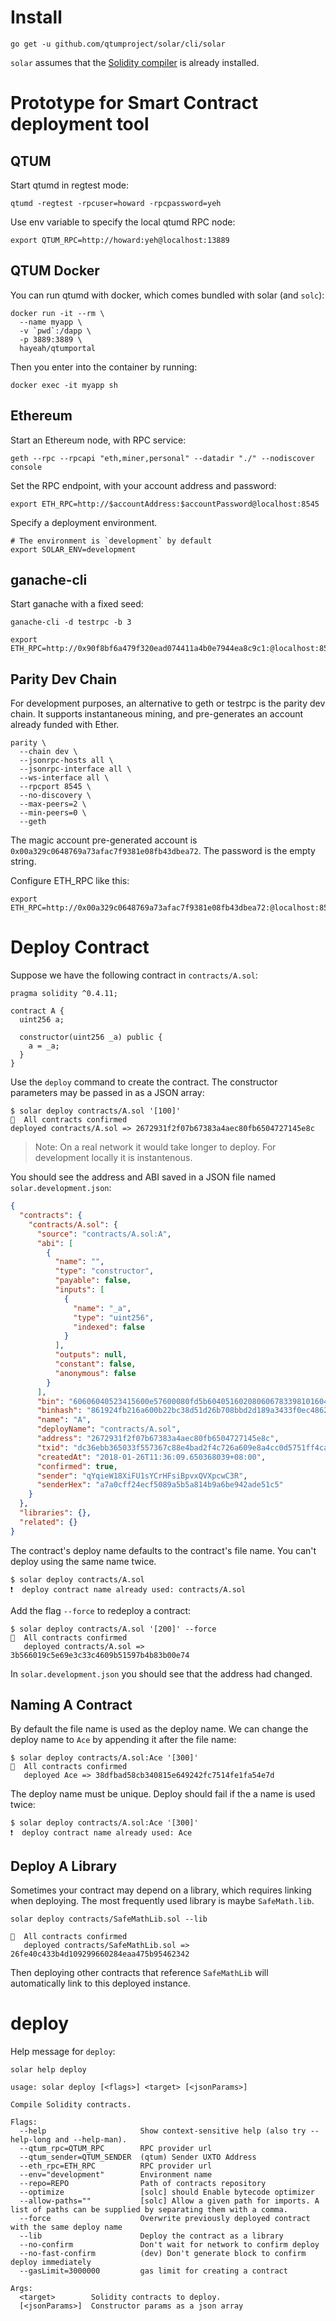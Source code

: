 # Install

```
go get -u github.com/qtumproject/solar/cli/solar
```

`solar` assumes that the [Solidity compiler](https://github.com/ethereum/solidity) is already installed.

# Prototype for Smart Contract deployment tool

## QTUM

Start qtumd in regtest mode:

```
qtumd -regtest -rpcuser=howard -rpcpassword=yeh
```

Use env variable to specify the local qtumd RPC node:

```
export QTUM_RPC=http://howard:yeh@localhost:13889
```

## QTUM Docker

You can run qtumd with docker, which comes bundled with solar (and `solc`):

```
docker run -it --rm \
  --name myapp \
  -v `pwd`:/dapp \
  -p 3889:3889 \
  hayeah/qtumportal
```

Then you enter into the container by running:

```
docker exec -it myapp sh
```

## Ethereum

Start an Ethereum node, with RPC service:

```
geth --rpc --rpcapi "eth,miner,personal" --datadir "./" --nodiscover console
```

Set the RPC endpoint, with your account address and password:

```
export ETH_RPC=http://$accountAddress:$accountPassword@localhost:8545
```

Specify a deployment environment.

```
# The environment is `development` by default
export SOLAR_ENV=development
```

## ganache-cli

Start ganache with a fixed seed:

```
ganache-cli -d testrpc -b 3
```

```
export ETH_RPC=http://0x90f8bf6a479f320ead074411a4b0e7944ea8c9c1:@localhost:8545
```

## Parity Dev Chain

For development purposes, an alternative to geth or testrpc is the parity dev chain. It supports instantaneous mining, and pre-generates an account already funded with Ether.

```
parity \
  --chain dev \
  --jsonrpc-hosts all \
  --jsonrpc-interface all \
  --ws-interface all \
  --rpcport 8545 \
  --no-discovery \
  --max-peers=2 \
  --min-peers=0 \
  --geth
```

The magic account pre-generated account is `0x00a329c0648769a73afac7f9381e08fb43dbea72`. The password is the empty string.

Configure ETH_RPC like this:

```
export ETH_RPC=http://0x00a329c0648769a73afac7f9381e08fb43dbea72:@localhost:8545
```

# Deploy Contract

Suppose we have the following contract in `contracts/A.sol`:

```
pragma solidity ^0.4.11;

contract A {
  uint256 a;

  constructor(uint256 _a) public {
    a = _a;
  }
}
```

Use the `deploy` command to create the contract. The constructor parameters may be passed in as a JSON array:

```
$ solar deploy contracts/A.sol '[100]'
🚀  All contracts confirmed
deployed contracts/A.sol => 2672931f2f07b67383a4aec80fb6504727145e8c
```

> Note: On a real network it would take longer to deploy. For development locally it is instantenous.

You should see the address and ABI saved in a JSON file named `solar.development.json`:

```json
{
  "contracts": {
    "contracts/A.sol": {
      "source": "contracts/A.sol:A",
      "abi": [
        {
          "name": "",
          "type": "constructor",
          "payable": false,
          "inputs": [
            {
              "name": "_a",
              "type": "uint256",
              "indexed": false
            }
          ],
          "outputs": null,
          "constant": false,
          "anonymous": false
        }
      ],
      "bin": "60606040523415600e57600080fd5b604051602080606783398101604052808051600055505060358060326000396000f3006060604052600080fd00a165627a7a72305820cd047550e6b1a360fc0f2de526c2f6f0150d249efca0b5820d6050c935e129370029",
      "binhash": "861924fb216a600b22bc38d51d26b708bbd2d189a3433f0ec4862da6a3d78b9a",
      "name": "A",
      "deployName": "contracts/A.sol",
      "address": "2672931f2f07b67383a4aec80fb6504727145e8c",
      "txid": "dc36ebb365033f557367c88e4bad2f4c726a609e8a4cc0d5751ff4cab9187a51",
      "createdAt": "2018-01-26T11:36:09.650368039+08:00",
      "confirmed": true,
      "sender": "qYqieW18XiFU1sYCrHFsiBpvxQVXpcwC3R",
      "senderHex": "a7a0cff24ecf5089a5b5a814b9a6be942ade51c5"
    }
  },
  "libraries": {},
  "related": {}
}
```

The contract's deploy name defaults to the contract's file name. You can't deploy using the same name twice.

```
$ solar deploy contracts/A.sol
❗️  deploy contract name already used: contracts/A.sol
```

Add the flag `--force` to redeploy a contract:

```
$ solar deploy contracts/A.sol '[200]' --force
🚀  All contracts confirmed
   deployed contracts/A.sol => 3b566019c5e69e3c33c4609b51597b4b83b00e74
```

In `solar.development.json` you should see that the address had changed.

## Naming A Contract

By default the file name is used as the deploy name. We can change the deploy name to `Ace` by appending it after the file name:

```
$ solar deploy contracts/A.sol:Ace '[300]'
🚀  All contracts confirmed
   deployed Ace => 38dfbad58cb340815e649242fc7514fe1fa54e7d
```

The deploy name must be unique. Deploy should fail if the a name is used twice:

```
$ solar deploy contracts/A.sol:Ace '[300]'
❗️  deploy contract name already used: Ace
```

## Deploy A Library

Sometimes your contract may depend on a library, which requires linking when deploying. The most frequently used library is maybe `SafeMath.lib`.

```
solar deploy contracts/SafeMathLib.sol --lib

🚀  All contracts confirmed
   deployed contracts/SafeMathLib.sol => 26fe40c433b4d109299660284eaa475b95462342
```

Then deploying other contracts that reference `SafeMathLib` will automatically link to this deployed instance.

# deploy

Help message for `deploy`:

```
solar help deploy

usage: solar deploy [<flags>] <target> [<jsonParams>]

Compile Solidity contracts.

Flags:
  --help                     Show context-sensitive help (also try --help-long and --help-man).
  --qtum_rpc=QTUM_RPC        RPC provider url
  --qtum_sender=QTUM_SENDER  (qtum) Sender UXTO Address
  --eth_rpc=ETH_RPC          RPC provider url
  --env="development"        Environment name
  --repo=REPO                Path of contracts repository
  --optimize                 [solc] should Enable bytecode optimizer
  --allow-paths=""           [solc] Allow a given path for imports. A list of paths can be supplied by separating them with a comma.
  --force                    Overwrite previously deployed contract with the same deploy name
  --lib                      Deploy the contract as a library
  --no-confirm               Don't wait for network to confirm deploy
  --no-fast-confirm          (dev) Don't generate block to confirm deploy immediately
  --gasLimit=3000000         gas limit for creating a contract

Args:
  <target>        Solidity contracts to deploy.
  [<jsonParams>]  Constructor params as a json array
```
